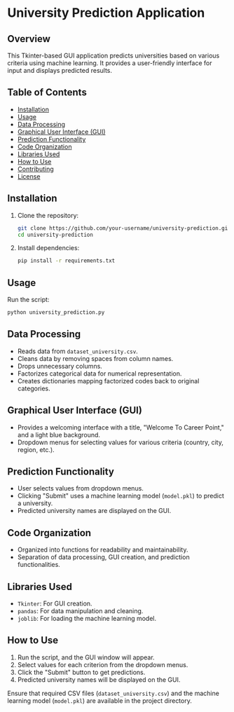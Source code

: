 # University Prediction Application

## Overview

This Tkinter-based GUI application predicts universities based on various criteria using machine learning. It provides a user-friendly interface for input and displays predicted results.

## Table of Contents

- [Installation](#installation)
- [Usage](#usage)
- [Data Processing](#data-processing)
- [Graphical User Interface (GUI)](#graphical-user-interface-gui)
- [Prediction Functionality](#prediction-functionality)
- [Code Organization](#code-organization)
- [Libraries Used](#libraries-used)
- [How to Use](#how-to-use)
- [Contributing](#contributing)
- [License](#license)

## Installation

1. Clone the repository:

    ```bash
    git clone https://github.com/your-username/university-prediction.git
    cd university-prediction
    ```

2. Install dependencies:

    ```bash
    pip install -r requirements.txt
    ```

## Usage

Run the script:

```bash
python university_prediction.py
```

## Data Processing

- Reads data from `dataset_university.csv`.
- Cleans data by removing spaces from column names.
- Drops unnecessary columns.
- Factorizes categorical data for numerical representation.
- Creates dictionaries mapping factorized codes back to original categories.

## Graphical User Interface (GUI)

- Provides a welcoming interface with a title, "Welcome To Career Point," and a light blue background.
- Dropdown menus for selecting values for various criteria (country, city, region, etc.).

## Prediction Functionality

- User selects values from dropdown menus.
- Clicking "Submit" uses a machine learning model (`model.pkl`) to predict a university.
- Predicted university names are displayed on the GUI.

## Code Organization

- Organized into functions for readability and maintainability.
- Separation of data processing, GUI creation, and prediction functionalities.

## Libraries Used

- `Tkinter`: For GUI creation.
- `pandas`: For data manipulation and cleaning.
- `joblib`: For loading the machine learning model.

## How to Use

1. Run the script, and the GUI window will appear.
2. Select values for each criterion from the dropdown menus.
3. Click the "Submit" button to get predictions.
4. Predicted university names will be displayed on the GUI.

Ensure that required CSV files (`dataset_university.csv`) and the machine learning model (`model.pkl`) are available in the project directory.
